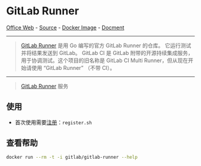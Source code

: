 # GitLab Runner

[Office Web][1] - [Source][2] - [Docker Image][3] - [Docment][4]

---

> [GitLab Runner][1] 是用 Go 编写的官方 GitLab Runner 的仓库。
它运行测试并将结果发送到 GitLab。
GitLab CI 是 GitLab 附带的开源持续集成服务，用于协调测试。这个项目的旧名称是 GitLab CI Multi Runner，但从现在开始请使用 “GitLab Runner” （不带 CI）。

[1]:https://docs.gitlab.com/runner/install/
[2]:https://gitlab.com/gitlab-org/gitlab-runner
[3]:http://hub.docker.com/r/gitlab/gitlab-runner
[4]:https://docs.gitlab.com/runner/install/docker/

---

> [GitLab Runner](https://docs.gitlab.com/runner/install/docker.html) 服务

## 使用

- 首次使用需要[注册](https://docs.gitlab.com/runner/configuration/advanced-configuration.html)：`register.sh`

## 查看帮助
```sh
docker run --rm -t -i gitlab/gitlab-runner --help
```
